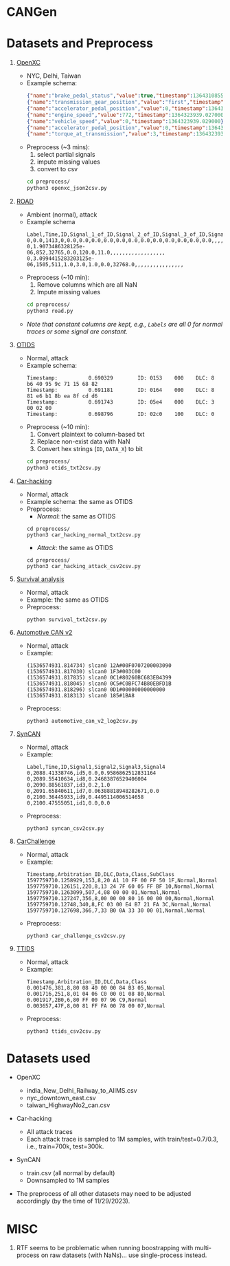 # CANGen

# Datasets and Preprocess
1. [OpenXC](http://openxcplatform.com/resources/traces.html)
    - NYC, Delhi, Taiwan
    - Example schema:
        ```Json
        {"name":"brake_pedal_status","value":true,"timestamp":1364310855.004000}
        {"name":"transmission_gear_position","value":"first","timestamp":1364310855.004000}
        {"name":"accelerator_pedal_position","value":0,"timestamp":1364323939.012000}
        {"name":"engine_speed","value":772,"timestamp":1364323939.027000}
        {"name":"vehicle_speed","value":0,"timestamp":1364323939.029000}
        {"name":"accelerator_pedal_position","value":0,"timestamp":1364323939.035000}
        {"name":"torque_at_transmission","value":3,"timestamp":1364323939.031000}
        ```
    - Preprocess (~3 mins): 
        1. select partial signals
        2. impute missing values
        3. convert to csv
        ```Bash
        cd preprocess/
        python3 openxc_json2csv.py
        ```
2. [ROAD](https://0xsam.com/road/)
    - Ambient (normal), attack
    - Example schema
        ```
        Label,Time,ID,Signal_1_of_ID,Signal_2_of_ID,Signal_3_of_ID,Signal_4_of_ID,Signal_5_of_ID,Signal_6_of_ID,Signal_7_of_ID,Signal_8_of_ID,Signal_9_of_ID,Signal_10_of_ID,Signal_11_of_ID,Signal_12_of_ID,Signal_13_of_ID,Signal_14_of_ID,Signal_15_of_ID,Signal_16_of_ID,Signal_17_of_ID,Signal_18_of_ID,Signal_19_of_ID,Signal_20_of_ID,Signal_21_of_ID,Signal_22_of_ID
        0,0.0,1413,0,0.0,0.0,0.0,0.0,0.0,0.0,0.0,0.0,0.0,0.0,0.0,0.0,,,,,,,,,
        0,1.9073486328125e-06,852,32765,0.0,120.0,11.0,,,,,,,,,,,,,,,,,,
        0,3.0994415283203125e-06,1505,511,1.0,3.0,1.0,0.0,32768.0,,,,,,,,,,,,,,,,
        ```
    - Preprocess (~10 min):
        1. Remove columns which are all NaN
        2. Impute missing values
        ```Bash
        cd preprocess/
        python3 road.py
        ```
    - *Note that constant columns are kept, e.g., `Labels` are all 0 for normal traces or some signal are constant.*

3. [OTIDS](https://sites.google.com/hksecurity.net/hcrl/Dataset/CAN-intrusion-dataset?pli=1)
    - Normal, attack
    - Example schema:
        ```
        Timestamp:          0.690329        ID: 0153    000    DLC: 8    b6 40 95 9c 71 15 68 82
        Timestamp:          0.691181        ID: 0164    000    DLC: 8    81 e6 b1 8b ea 8f cd d6
        Timestamp:          0.691743        ID: 05e4    000    DLC: 3    00 02 00
        Timestamp:          0.698796        ID: 02c0    100    DLC: 0
        ```
    - Preprocess (~10 min):
        1. Convert plaintext to column-based txt
        2. Replace non-exist data with NaN
        3. Convert hex strings (`ID`, `DATA_X`) to bit
        ```Bash
        cd preprocess/
        python3 otids_txt2csv.py
        ```

4. [Car-hacking](https://ocslab.hksecurity.net/Datasets/car-hacking-dataset)
    - Normal, attack
    - Example schema: the same as OTIDS
    - Preprocess:
        - *Normal*: the same as OTIDS
        ```
        cd preprocess/
        python3 car_hacking_normal_txt2csv.py
        ```
        - *Attack*: the same as OTIDS
        ```
        cd preprocess/
        python3 car_hacking_attack_csv2csv.py
        ```

5. [Survival analysis](https://ocslab.hksecurity.net/Datasets/survival-ids)
    - Normal, attack
    - Example: the same as OTIDS
    - Preprocess:
        ```
        python survival_txt2csv.py
        ```

6. [Automotive CAN v2](https://data.4tu.nl/articles/dataset/Automotive_Controller_Area_Network_CAN_Bus_Intrusion_Dataset/12696950/2)
    - Normal, attack
    - Example:
        ```
        (1536574931.814734) slcan0 12A#00F0707200003090
        (1536574931.817030) slcan0 1F3#003C00
        (1536574931.817835) slcan0 0C1#80260BC683EB4399
        (1536574931.818045) slcan0 0C5#C0BFC74B80EBFD1B
        (1536574931.818296) slcan0 0D1#00000000000000
        (1536574931.818313) slcan0 185#1BA8
        ```
    - Preprocess:
        ```
        python3 automotive_can_v2_log2csv.py
        ```

7. [SynCAN](https://github.com/etas/SynCAN)
    - Normal, attack
    - Example: 
        ```
        Label,Time,ID,Signal1,Signal2,Signal3,Signal4
        0,2088.41338746,id5,0.0,0.9586862512831164
        0,2089.55410634,id8,0.24683876529406004
        0,2090.88561837,id3,0.2,1.0
        0,2091.65840611,id7,0.06388818948282671,0.0
        0,2100.36445933,id9,0.4495114006514658
        0,2100.47555051,id1,0.0,0.0
        ```
    - Preprocess:
        ```
        python3 syncan_csv2csv.py
        ```

8. [CarChallenge](https://ocslab.hksecurity.net/Datasets/carchallenge2020)
    - Normal, attack
    - Example:
        ```
        Timestamp,Arbitration_ID,DLC,Data,Class,SubClass
        1597759710.1258929,153,8,20 A1 10 FF 00 FF 50 1F,Normal,Normal
        1597759710.126151,220,8,13 24 7F 60 05 FF BF 10,Normal,Normal
        1597759710.1263099,507,4,08 00 00 01,Normal,Normal
        1597759710.127247,356,8,00 00 00 80 16 00 00 00,Normal,Normal
        1597759710.12748,340,8,FC 03 00 E4 B7 21 FA 3C,Normal,Normal
        1597759710.127698,366,7,33 B0 0A 33 30 00 01,Normal,Normal
        ```
    - Preprocess:
        ```
        python3 car_challenge_csv2csv.py
        ```

9. [TTIDS](https://github.com/EmbbededSecurity/AutomotiveSecurity/tree/main)
    - Normal, attack
    - Example:
        ```
        Timestamp,Arbitration_ID,DLC,Data,Class
        0.001476,381,8,80 08 40 00 00 84 B3 05,Normal
        0.001716,251,8,01 04 06 C0 00 01 08 80,Normal
        0.001917,2B0,6,80 FF 00 07 96 C9,Normal
        0.003657,47F,8,00 81 FF FA 00 78 00 07,Normal
        ```
    - Preprocess:
        ```
        python3 ttids_csv2csv.py
        ```

# Datasets used
- OpenXC
    - india_New_Delhi_Railway_to_AIIMS.csv
    - nyc_downtown_east.csv
    - taiwan_HighwayNo2_can.csv
- Car-hacking
    - All attack traces
    - Each attack trace is sampled to 1M samples, with train/test=0.7/0.3, i.e., train=700k, test=300k.
- SynCAN
    - train.csv (all normal by default)
    - Downsampled to 1M samples

- The preprocess of all other datasets may need to be adjusted accordingly (by the time of 11/29/2023).

# MISC
1. RTF seems to be problematic when running boostrapping with multi-process on raw datasets (with NaNs)... use single-process instead.